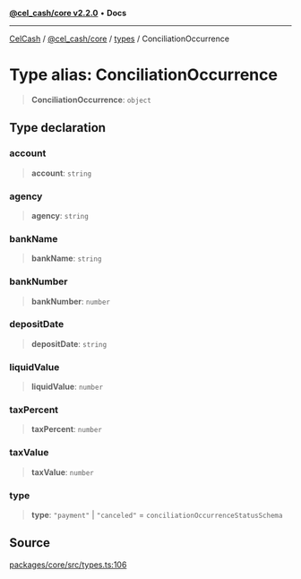 [**@cel_cash/core v2.2.0**](../../README.md) • **Docs**

***

[CelCash](../../../../packages.md) / [@cel\_cash/core](../../README.md) / [types](../README.md) / ConciliationOccurrence

# Type alias: ConciliationOccurrence

> **ConciliationOccurrence**: `object`

## Type declaration

### account

> **account**: `string`

### agency

> **agency**: `string`

### bankName

> **bankName**: `string`

### bankNumber

> **bankNumber**: `number`

### depositDate

> **depositDate**: `string`

### liquidValue

> **liquidValue**: `number`

### taxPercent

> **taxPercent**: `number`

### taxValue

> **taxValue**: `number`

### type

> **type**: `"payment"` \| `"canceled"` = `conciliationOccurrenceStatusSchema`

## Source

[packages/core/src/types.ts:106](https://github.com/Pyxlab/celcash/blob/f7cdc752c29f8a0dcef033e212602412d2050afc/packages/core/src/types.ts#L106)
